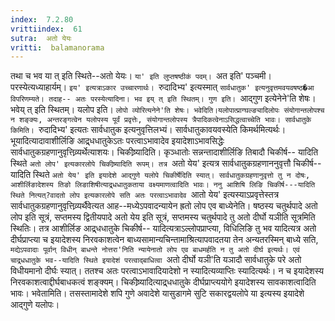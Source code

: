 ```yaml
---
index:  7.2.80
vrittiindex:  61
sutra:  अतो येयः
vritti:  balamanorama 
---
```


तथा च भव या त् इति स्थिते--अतो येयः। `या' इति लुप्तषष्ठीकं पदम्। `अत इति' पञ्चमी। परस्येत्यध्याहार्यम्। `इय' इत्यत्राऽकार उच्चारणार्थः। `रुदादिभ्य' इत्यस्मात् `सार्वधातुक' इत्यनुवृत्तमवयवषष्ठ�आ विपरिणम्यते। तदाह-- अतः परस्येत्यादिना। भव इय् त् इति स्थितम्। गुण इति। `आद्गुण इत्येनेने'ति शेषः। भवेय् त् इति स्थितम्। यलोप इति। `लोपो व्योरित्यनेने'ति शेषः। भवेदिति।यलोपात्प्राग्घल्ङ्यादिलोपः संयोगान्तलोपश्च न शङ्क्यः, अन्तरङ्गत्वेन यलोपस्य पूर्वं प्रवृत्तेः, संयोगान्तलोपस्य त्रैपादिकत्वेनाऽसिद्धत्वाच्चेति भावः। सार्वधातुके किमिति। `रुदादिभ्य' इत्यतः सार्वधातुक इत्यनुवृत्तिलभ्यं। सार्वधातुकावयवस्येति किमर्थमित्यर्थः। भूयादित्यादावाशीर्लिङि आद्र्धधातुकेऽतः परत्वाऽभावादेव इयादेशाऽभावसिद्धेः सार्वधातुकग्रहणानुवृत्तिव्र्यर्थेत्याशयः। चिकीष्र्यादिति। कृञ्धातोः सन्नन्तादाशीर्लिङि तिबादौ चिकीर्ष-- यादिति स्थिते `अतो लोप' इत्यकारलोपे चिकीष्र्यादिति रूपम्। तत्र `अतो येय' इत्यत्र सार्वधातुकग्रहणाननुवृत्तौ चिकीर्ष--यादिति स्थिते `अतो येय' इति इयादेशे आद्गुणे यलोपे चिकीर्षेदिति स्यात्। सार्वधातुकग्रहणानुवृत्तो तु न दोषः, आशीर्लिङादेशस्य तिङो लिङाशिषीत्याद्र्धधातुकताया वक्ष्यमाणत्वादिति भावः। ननु आशिषि लिङि चिकीर्ष---यादिति स्थिते नित्यत्?वादतो लोप इत्यकारलोपे सति अतः परत्वाऽभावादेव `आतो येय' इत्यस्याऽप्रवृत्तेस्तत्र सार्वधातुकग्रहणानुवृत्तिव्र्यर्थैवेत्यत आह--मध्येऽपवादन्यायेन ह्रतो लोप एव बाध्येनेति। षष्ठस्य चतुर्थपादे अतो लोप इति सूत्रं, सप्तमस्य द्वितीयपादे अतो येय इति सूत्रं, सप्तमस्य चतुर्थपादे तु अतो दीर्घो यञीति सूत्रमिति स्थितिः। तत्र आशीर्लिङ आद्र्धधातुके चिकीर्ष-- यादित्यत्राऽल्लोपप्राप्त्या, विधिलिङि तु भव यादित्यत्र अतो दीर्घप्राप्त्या च इयादेशस्य निरवकाशत्वेन बाध्यसामान्यचिन्तामाश्रित्यापवादतया तेन अन्यतरस्मिन् बाध्ये सति, `मद्येऽपवादाः पूर्वान् विधीन् बाधन्ते नोत्तरा'निति न्यायेनातो लोप एव बाधमर्हति न तु अतो दीर्घ इत्यर्थः। एवं चाद्र्धधातुके भव--यादिति स्थिते इयादेशं परत्वाद्बाधित्वा `अतो दीर्घो यञी'ति यञादौ सार्वधातुके परे अतो विधीयमानो दीर्घः स्यात्। ततश्च अतः परत्वाऽभावादियादेशो न स्यादित्यव्याप्तिः स्यादित्यर्थः। न च इयादेशस्य निरवकाशत्वाद्दीर्घबाधकत्वं शङ्क्यम्। चिकीष्र्यादित्याद्र्धधातुके दीर्घप्राप्त्ययोगे इयादेशस्य सावकाशत्वादिति भावः। भवेतामिति। तसस्तामादेशे शपि गुणे अवादेशे यासुडागमे सुटि सकारद्वयलोपे या इत्यस्य इयादेशे आद्गुणे यलोपः।

